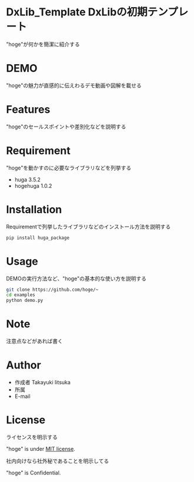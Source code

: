 # DxLib_Template DxLibの初期テンプレート
<!-- # Name（リポジトリ/プロジェクト/OSSなどの名前） -->
"hoge"が何かを簡潔に紹介する

# DEMO
"hoge"の魅力が直感的に伝えわるデモ動画や図解を載せる

# Features
"hoge"のセールスポイントや差別化などを説明する

# Requirement
"hoge"を動かすのに必要なライブラリなどを列挙する

* huga 3.5.2
* hogehuga 1.0.2

# Installation
Requirementで列挙したライブラリなどのインストール方法を説明する

```bash
pip install huga_package
```

# Usage

DEMOの実行方法など、"hoge"の基本的な使い方を説明する

```bash
git clone https://github.com/hoge/~
cd examples
python demo.py
```

# Note
注意点などがあれば書く

# Author
* 作成者 Takayuki Iitsuka
* 所属
* E-mail

# License
ライセンスを明示する

"hoge" is under [MIT license](https://en.wikipedia.org/wiki/MIT_License).

社内向けなら社外秘であることを明示してる

"hoge" is Confidential.

